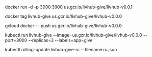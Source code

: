 


docker run -d -p 3000:3000 us.gcr.io/livhub-give/livhub-v0.0.1

docker tag livhub-give us.gcr.io/livhub-give/livhub-v0.0.0

gcloud docker -- push us.gcr.io/livhub-give/livhub-v0.0.0

kubectl run livhub-give --image=us.gcr.io/livhub-give/livhub-v0.0.0 --port=3000 --replicas=3 --labels=app=give

kubectl rolling-update livhub-give-rc --filename rc.json